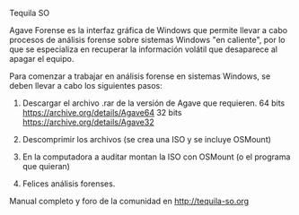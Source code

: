 Tequila SO

Agave Forense es la interfaz gráfica de Windows que permite llevar a cabo procesos de análisis forense sobre sistemas Windows "en caliente", por lo que se especializa en recuperar la información volátil que desaparece al apagar el equipo.

Para comenzar a trabajar en análisis forense en sistemas Windows, se deben llevar a cabo los siguientes pasos:
1. Descargar el archivo .rar de la versión de Agave que requieren.
64 bits https://archive.org/details/Agave64
32 bits https://archive.org/details/Agave32

2. Descomprimir los archivos (se crea una ISO y se incluye OSMount)
3. En la computadora a auditar montan la ISO con OSMount (o el programa que quieran)
4. Felices análisis forenses.


Manual completo y foro de la comunidad en http://tequila-so.org
